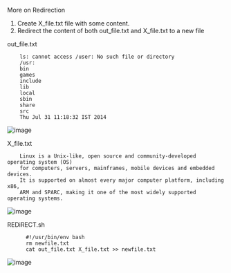 More on Redirection

1) Create X_file.txt file with some content.
2) Redirect the content of both out_file.txt and X_file.txt to a new file

out_file.txt

        ls: cannot access /user: No such file or directory
        /usr:
        bin
        games
        include
        lib
        local
        sbin
        share
        src
        Thu Jul 31 11:18:32 IST 2014

        
![image](https://github.com/Sharath15eUR/SivanithishRK/assets/79641980/2fe55b0d-eb03-4c6b-b36b-94941045be9b)

X_file.txt
        
        Linux is a Unix-like, open source and community-developed operating system (OS) 
        for computers, servers, mainframes, mobile devices and embedded devices. 
        It is supported on almost every major computer platform, including x86, 
        ARM and SPARC, making it one of the most widely supported operating systems.
![image](https://github.com/Sharath15eUR/SivanithishRK/assets/79641980/e648dee0-df89-4a12-a8d9-6e215970a3f2)

REDiRECT.sh
        
          #!/usr/bin/env bash
          rm newfile.txt
          cat out_file.txt X_file.txt >> newfile.txt

![image](https://github.com/Sharath15eUR/SivanithishRK/assets/79641980/8071db9d-0381-4542-a09e-16b60fba134a)
